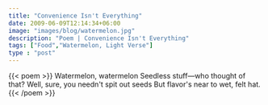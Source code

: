 ```yaml
---
title: "Convenience Isn't Everything"
date: 2009-06-09T12:14:34+06:00
image: "images/blog/watermelon.jpg"
description: "Poem | Convenience Isn't Everything"
tags: ["Food","Watermelon, Light Verse"]
type : "post"
---
```

{{< poem >}}
Watermelon, watermelon
Seedless stuff—who thought of that?
Well, sure, you needn't spit out seeds
But flavor's near to wet, felt hat.
{{< /poem >}}
